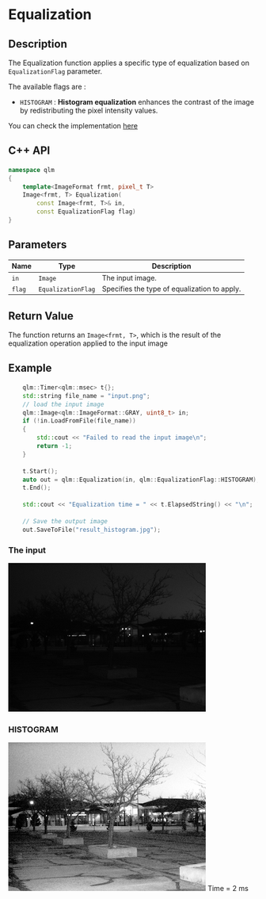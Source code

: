 # Equalization
## Description
The Equalization function applies a specific type of equalization based on `EqualizationFlag` parameter.

The available flags are :

* `HISTOGRAM` : **Histogram equalization** enhances the contrast of the image by redistributing the pixel intensity values.

You can check the implementation [here](../../../../source/Equalization.cpp)

## C++ API
```c++
namespace qlm
{
	template<ImageFormat frmt, pixel_t T>
	Image<frmt, T> Equalization(
		const Image<frmt, T>& in,
		const EqualizationFlag flag)
}
```

## Parameters

| Name                  | Type                | Description                                                                                               |
|-----------------------|---------------------|-----------------------------------------------------------------------------------------------------------|
| `in`                  | `Image`             | The input image.                                                                                          |
| `flag`                | `EqualizationFlag`  | Specifies the type of equalization to apply.                                                              |


## Return Value
The function returns an `Image<frmt, T>`, which is the result of the equalization operation applied to the input image


## Example
```c++
    qlm::Timer<qlm::msec> t{};
    std::string file_name = "input.png"; 
    // load the input image
    qlm::Image<qlm::ImageFormat::GRAY, uint8_t> in;
    if (!in.LoadFromFile(file_name))
    {
        std::cout << "Failed to read the input image\n";
        return -1;
    }

    t.Start();
    auto out = qlm::Equalization(in, qlm::EqualizationFlag::HISTOGRAM);
    t.End();

	std::cout << "Equalization time = " << t.ElapsedString() << "\n";

    // Save the output image
    out.SaveToFile("result_histogram.jpg");
```

### The input
![Input Image](input.png)

### HISTOGRAM
![Input Image](result_histogram.jpg)
Time = 2 ms
